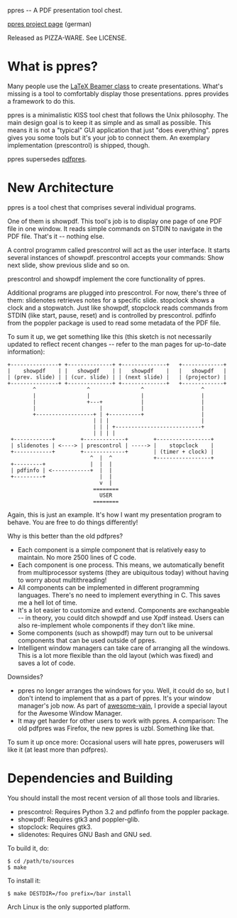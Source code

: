 ppres -- A PDF presentation tool chest.

[ppres project page](http://www.uninformativ.de/projects/?q=ppres) (german)

Released as PIZZA-WARE. See LICENSE.


What is ppres?
==============

Many people use the [LaTeX Beamer
class](https://bitbucket.org/rivanvx/beamer/wiki/Home) to create
presentations. What's missing is a tool to comfortably display those
presentations. ppres provides a framework to do this.

ppres is a minimalistic KISS tool chest that follows the Unix
philosophy. The main design goal is to keep it as simple and as small as
possible. This means it is not a "typical" GUI application that just
"does everything". ppres gives you some tools but it's your job to
connect them. An exemplary implementation (prescontrol) is shipped,
though.

ppres supersedes [pdfpres](https://github.com/vain/pdfPres).


New Architecture
================

ppres is a tool chest that comprises several individual programs.

One of them is showpdf. This tool's job is to display one page of one
PDF file in one window. It reads simple commands on STDIN to navigate in
the PDF file. That's it -- nothing else.

A control programm called prescontrol will act as the user interface. It
starts several instances of showpdf. prescontrol accepts your commands:
Show next slide, show previous slide and so on.

prescontrol and showpdf implement the core functionality of ppres.

Additional programs are plugged into prescontrol. For now, there's three
of them: slidenotes retrieves notes for a specific slide. stopclock
shows a clock and a stopwatch. Just like showpdf, stopclock reads
commands from STDIN (like start, pause, reset) and is controlled by
prescontrol. pdfinfo from the poppler package is used to read some
metadata of the PDF file.

To sum it up, we get something like this (this sketch is not necessarily
updated to reflect recent changes -- refer to the man pages for
up-to-date information):

	+---------------+ +--------------+ +--------------+   +-------------+
	|    showpdf    | |   showpdf    | |   showpdf    |   |   showpdf   |
	| (prev. slide) | | (cur. slide) | | (next slide) |   | (projector) |
	+---------------+ +--------------+ +--------------+   +-------------+
	        ^                ^                ^                  ^
	        |                |                |                  |
	        |                +---+            |                  |
	        |                    |            |                  |
	        +------------------+ | +----------+                  |
	                           | | |                             |
	                           | | | +---------------------------+
	                           | | | |
	 +------------+        +-------------+        +-----------------+
	 | slidenotes | <----> | prescontrol | -----> |    stopclock    |
	 +------------+        +-------------+        | (timer + clock) |
	                          ^  |  ^             +-----------------+
	 +---------+              |  |  |
	 | pdfinfo | <------------+  |  |
	 +---------+                 |  |
	                             v  |
	                           ========
	                             USER
	                           ========

Again, this is just an example. It's how I want my presentation program
to behave. You are free to do things differently!

Why is this better than the old pdfpres?

* Each component is a simple component that is relatively easy to
  maintain. No more 2500 lines of C code.
* Each component is one process. This means, we automatically benefit
  from multiprocessor systems (they are ubiquitous today) without having
  to worry about multithreading!
* All components can be implemented in different programming languages.
  There's no need to implement everything in C. This saves me a hell lot
  of time.
* It's a lot easier to customize and extend. Components are exchangeable
  -- in theory, you could ditch showpdf and use Xpdf instead. Users can
  also re-implement whole components if they don't like mine.
* Some components (such as showpdf) may turn out to be universal
  components that can be used outside of ppres.
* Intelligent window managers can take care of arranging all the
  windows. This is a lot more flexible than the old layout (which was
  fixed) and saves a lot of code.

Downsides?

* ppres no longer arranges the windows for you. Well, it could do so,
  but I don't intend to implement that as a part of ppres. It's your
  window manager's job now. As part of
  [awesome-vain](https://github.com/vain/awesome-vain), I provide a
  special layout for the Awesome Window Manager.
* It may get harder for other users to work with ppres. A comparison:
  The old pdfpres was Firefox, the new ppres is uzbl. Something like
  that.

To sum it up once more: Occasional users will hate ppres, powerusers
will like it (at least more than pdfpres).


Dependencies and Building
=========================

You should install the most recent version of all those tools and
libraries.

* prescontrol: Requires Python 3.2 and pdfinfo from the poppler package.
* showpdf: Requires gtk3 and poppler-glib.
* stopclock: Requires gtk3.
* slidenotes: Requires GNU Bash and GNU sed.

To build it, do:

	$ cd /path/to/sources
	$ make

To install it:

	$ make DESTDIR=/foo prefix=/bar install

Arch Linux is the only supported platform.
